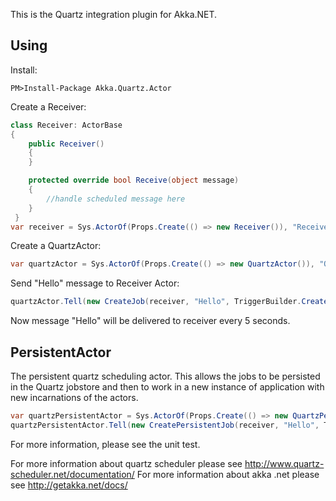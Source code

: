 This is the Quartz integration plugin for Akka.NET.


## Using ##
Install:
```
PM>Install-Package Akka.Quartz.Actor
```
Create a Receiver:
```csharp
class Receiver: ActorBase
{
    public Receiver()
    {
    }

    protected override bool Receive(object message)
    {
    	//handle scheduled message here
    }
 }
var receiver = Sys.ActorOf(Props.Create(() => new Receiver()), "Receiver");
```

Create a QuartzActor:
```csharp
var quartzActor = Sys.ActorOf(Props.Create(() => new QuartzActor()), "QuartzActor");
```

Send "Hello" message to Receiver Actor:
```csharp
quartzActor.Tell(new CreateJob(receiver, "Hello", TriggerBuilder.Create().WithCronSchedule( " * * * * * ?").Build())));
```

Now message "Hello" will be delivered to receiver every 5 seconds.

## PersistentActor ##
 The persistent quartz scheduling actor. This allows the jobs to be persisted in the Quartz jobstore and then to work in a new instance of application with new incarnations of the actors.

```csharp
var quartzPersistentActor = Sys.ActorOf(Props.Create(() => new QuartzPersistentActor()), "QuartzActor");
quartzPersistentActor.Tell(new CreatePersistentJob(receiver, "Hello", TriggerBuilder.Create().WithCronSchedule("*0/10 * * * * ?").Build()));
```

For more information, please see the unit test.

For more information about quartz scheduler please see
http://www.quartz-scheduler.net/documentation/
For more information about akka .net please see
http://getakka.net/docs/